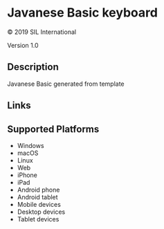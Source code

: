 Javanese Basic keyboard
==============

© 2019 SIL International

Version 1.0

Description
-----------

Javanese Basic generated from template

Links
-----

Supported Platforms
-------------------
 * Windows
 * macOS
 * Linux
 * Web
 * iPhone
 * iPad
 * Android phone
 * Android tablet
 * Mobile devices
 * Desktop devices
 * Tablet devices

